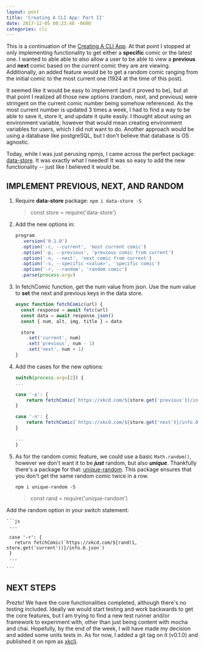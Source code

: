 ```yaml
---
layout: post
title: 'Creating A CLI App: Part II'
date: 2017-12-05 00:23:48 -0600
categories: cli
---
```


This is a continuation of the
[Creating A CLI App](https://cdrainxv.github.io/blog/cli/2017/11/18/creating-a-cli-app.html).
At that point I stopped at only implementing functionality to get either a
**specific** comic or the latest one. I wanted to able able to also allow a user
to be able to view a **previous** and **next** comic based on the current comic
they are are viewing. Additionally, an added feature would be to get a random
comic ranging from the initial comic to the most current one (1924 at the time
of this post).

It seemed like it would be easy to implement (and it proved to be), but at that
point I realized all those new options (random, next, and previous) were
stringent on the current comic number being somehow referenced. As the most
current number is updated 3 times a week, I had to find a way to be able to save
it, store it, and update it quite easily. I thought about using an environment
variable, however that would mean creating environment variables for users,
which I did not want to do. Another approach would be using a database like
postgreSQL, but I don't believe that database is OS agnostic.

Today, while I was just perusing npmjs, I came across the perfect package:
[data-store](https://www.npmjs.com/package/data-store). It was exactly what I
needed! It was so easy to add the new functionality -- just like I believed it
would be.

## IMPLEMENT PREVIOUS, NEXT, AND RANDOM

1. Require **data-store** package: `npm i data-store -S`

   > const store = require('data-store')

2. Add the new options in:

   ```js
   program
     .version('0.1.0')
     .option('-c, --current', 'most current comic')
     .option('-p, --previous', 'previous comic from current')
     .option('-n, --next', 'next comic from current')
     .option('-s, --specific <value>', 'specific comic')
     .option('-r, --random', 'random comic')
     .parse(process.argv)
   ```

3. In fetchComic function, get the num value from json. Use the num value to
   **set** the next and previous keys in the data store.

   ```js
   async function fetchComic(url) {
     const response = await fetc(url)
     const data = await response.json()
     const { num, alt, img, title } = data

     store
       .set('current', num)
       .set('previous', num - 1)
       .set('next', num + 1)
   }
   ```

4. Add the cases for the new options:

   ```js
   switch(process.argv[2]) {
   ...

   case '-p': {
       return fetchComic(`https://xkcd.com/${store.get('previous')}/info.0.json`)
   }

   case '-n': {
       return fetchComic(`https://xkcd.com/${store.get('next')}/info.0.json`)
   }

   ...
   }
   ```

5. As for the random comic feature, we could use a basic `Math.random()`,
   however we don't want it to be **_just_** random, but also **_unique_**.
   Thankfully there's a package for that:
   [unique-random](https://www.npmjs.com/package/unique-random). This package
   ensures that you don't get the same random comic twice in a row.

   `npm i unique-random -S`

   > const rand = require('unique-random')

Add the random option in your switch statement:

    ```js
     ...

     case '-r': {
       return fetchComic(`https://xkcd.com/${rand(1, store.get('current'))}/info.0.json`)
     }
     ...

    ```

## NEXT STEPS

Prezto! We have the core functionalities completed, although there's no testing
included. Ideally we would start testing and work backwards to get the core
features, but I am trying to find a new test runner and/or framework to
experiment with, other than just being content with mocha and chai. Hopefully,
by the end of the week, I will have made my decision and added some units tests
in. As for now, I added a git tag on it (v0.1.0) and published it on npm as
[xkcli](https://www.npmjs.com/package/xkcli).
